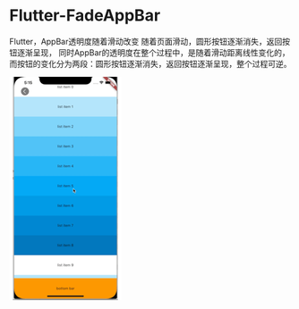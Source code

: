 # Flutter-FadeAppBar
Flutter，AppBar透明度随着滑动改变
随着页面滑动，圆形按钮逐渐消失，返回按钮逐渐呈现，
同时AppBar的透明度在整个过程中，是随着滑动距离线性变化的，
而按钮的变化分为两段：圆形按钮逐渐消失，返回按钮逐渐呈现，整个过程可逆。

![](./fadeAppBar.gif)
